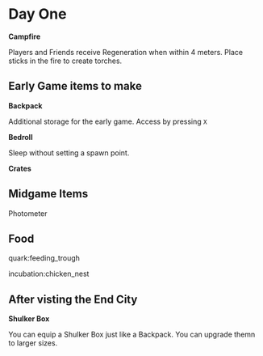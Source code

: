 # Day One

**Campfire**

Players and Friends receive Regeneration when within 4 meters.
Place sticks in the fire to create torches. 



## Early Game items to make

**Backpack**

Additional storage for the early game. Access by pressing `X`

**Bedroll**

Sleep without setting a spawn point.

**Crates**



## Midgame Items

Photometer



## Food

quark:feeding_trough

incubation:chicken_nest

## After visting the End City

**Shulker Box**

You can equip a Shulker Box just like a Backpack. You can upgrade themn to larger sizes.